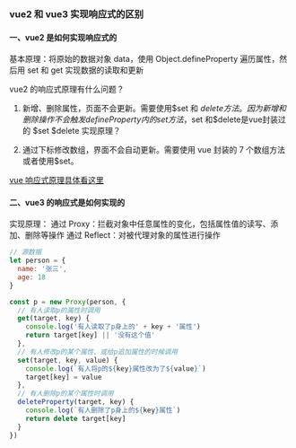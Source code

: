 ### vue2 和 vue3 实现响应式的区别

#### 一、vue2 是如何实现响应式的

基本原理：将原始的数据对象 data，使用 Object.defineProperty 遍历属性，然后用 set 和 get 实现数据的读取和更新

vue2 的响应式原理有什么问题？

1. 新增、删除属性，页面不会更新。需要使用$set 和 $delete方法。
因为新增和删除操作不会触发defineProperty内的set方法，$set 和$delete是vue封装过的
$set $delete 实现原理？

2. 通过下标修改数组，界面不会自动更新。需要使用 vue 封装的 7 个数组方法或者使用$set。

[vue 响应式原理具体看这里](./vue实现数据监听的原理.md)

#### 二、vue3 的响应式是如何实现的

实现原理：
通过 Proxy：拦截对象中任意属性的变化，包括属性值的读写、添加、删除等操作
通过 Reflect：对被代理对象的属性进行操作

```js
// 源数据
let person = {
  name: '张三',
  age: 18
}

const p = new Proxy(person, {
  // 有人读取p的属性时调用
  get(target, key) {
    console.log('有人读取了p身上的' + key + '属性')
    return target[key] || '没有这个值'
  },
  // 有人修改p的某个属性、或给p追加属性的时候调用
  set(target, key, value) {
    console.log(`有人将p的${key}属性改为了${value}`)
    target[key] = value
  },
  // 有人删除p的某个属性时调用
  deleteProperty(target, key) {
    console.log(`有人删除了p身上的${key}属性`)
    return delete target[key]
  }
})
```
